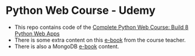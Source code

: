 # Python Web Course - Udemy
* This  repo contains code of the [Complete Python Web Course: Build 8 Python Web Apps](https://www.udemy.com/course/the-complete-python-web-course-learn-by-building-8-apps/)
* There is some extra content on this [e-book](https://jslvtr.gitbooks.io/complete-python-web/content/) from the course teacher.
* There is also a MongoDB [e-book](https://mongodb.tecladocode.com/) content.